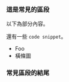 ### <a name="this-is-a-common-section"></a>這是常見的區段

以下為部分內容。

還有一些 `code snippet`。

* Foo
* 橫條圖

### <a name="end-of-common-section"></a>常見區段的結尾